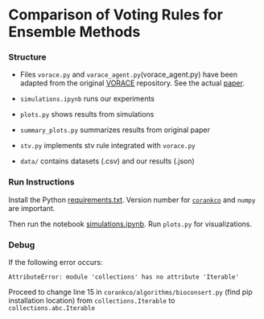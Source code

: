 # Comparison of Voting Rules for Ensemble Methods

### Structure

- Files `vorace.py` and `varace_agent.py`(vorace_agent.py) have been adapted from the original [VORACE](https://github.com/aloreggia/vorace) repository. See the actual [paper](https://link.springer.com/article/10.1007/s10458-021-09504-y).

- `simulations.ipynb` runs our experiments

- `plots.py` shows results from simulations

- `summary_plots.py` summarizes results from original paper

- `stv.py` implements stv rule integrated with `vorace.py`

- `data/` contains datasets (.csv) and our results (.json)

### Run Instructions 

Install the Python [requirements.txt](requirements.txt). Version number for [`corankco`](https://github.com/pierreandrieu/corankco) and `numpy` are important.

Then run the notebook [simulations.ipynb](simulations.ipynb). Run `plots.py` for visualizations.

### Debug

If the following error occurs:

```AttributeError: module 'collections' has no attribute 'Iterable'```

Proceed to change line 15 in `corankco/algorithms/bioconsert.py` (find pip installation location) from `collections.Iterable` to `collections.abc.Iterable`